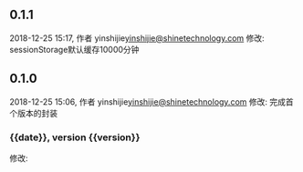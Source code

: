 ## 0.1.1
2018-12-25 15:17, 作者 yinshijie<yinshijie@shinetechnology.com>
修改: sessionStorage默认缓存10000分钟 

## 0.1.0
2018-12-25 15:06, 作者 yinshijie<yinshijie@shinetechnology.com>
修改: 完成首个版本的封装 

### {{date}}, version {{version}}
修改: